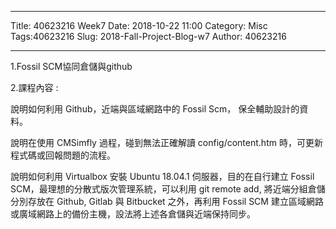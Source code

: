 ---
Title: 40623216 Week7
Date: 2018-10-22 11:00
Category: Misc
Tags:40623216
Slug: 2018-Fall-Project-Blog-w7
Author: 40623216




<!-- PELICAN_END_SUMMARY -->


----

1.Fossil SCM協同倉儲與github

2.課程內容 :

說明如何利用 Github，近端與區域網路中的 Fossil Scm， 保全輔助設計的資料。

說明在使用 CMSimfly 過程，碰到無法正確解讀 config/content.htm 時，可更新程式碼或回報問題的流程。

說明如何利用 Virtualbox 安裝 Ubuntu 18.04.1 伺服器，目的在自行建立 Fossil SCM，最理想的分散式版次管理系統，可以利用 git remote add, 將近端分組倉儲分別存放在 Github, Gitlab 與 Bitbucket 之外，再利用 Fossil SCM 建立區域網路或廣域網路上的備份主機，設法將上述各倉儲與近端保持同步。

